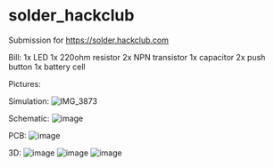 # solder_hackclub
Submission for https://solder.hackclub.com

Bill:
1x LED
1x 220ohm resistor
2x NPN transistor
1x capacitor
2x push button
1x battery cell

Pictures:

Simulation:
![IMG_3873](https://github.com/user-attachments/assets/21a10dc9-ffe6-4060-9989-7a1e885d5832)

Schematic:
![image](https://github.com/user-attachments/assets/c84f9566-c6ce-461c-9209-54a225af4d5a)

PCB:
![image](https://github.com/user-attachments/assets/bba453ca-219e-463a-b158-8ad228b482e6)

3D:
![image](https://github.com/user-attachments/assets/433f34c6-46ef-4f93-8ea8-8b5b245d2f29)
![image](https://github.com/user-attachments/assets/eb938191-5643-407d-8cad-fc156f5f4460)
![image](https://github.com/user-attachments/assets/b4c41f62-6cf8-47d8-a16c-2488dc48a895)
